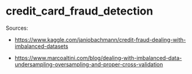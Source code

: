 # credit_card_fraud_detection

Sources:

- https://www.kaggle.com/janiobachmann/credit-fraud-dealing-with-imbalanced-datasets

- https://www.marcoaltini.com/blog/dealing-with-imbalanced-data-undersampling-oversampling-and-proper-cross-validation

